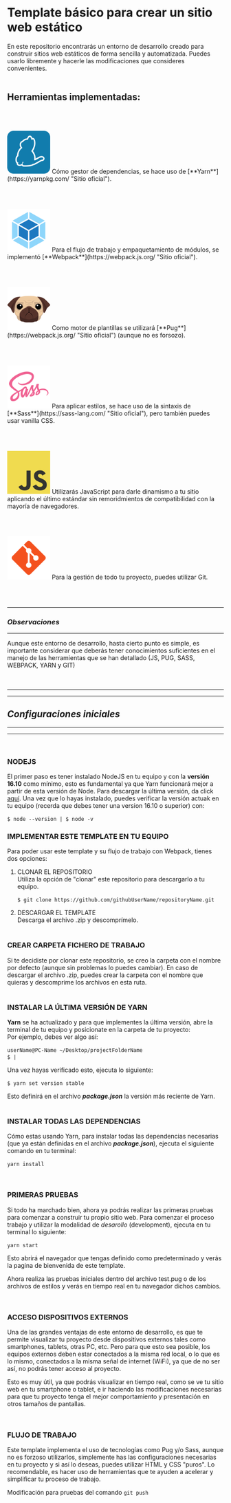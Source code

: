 # **Template básico para crear un sitio web estático**

En este repositorio encontrarás un entorno de desarrollo creado para construir sitios web estáticos de forma sencilla y automatizada. Puedes usarlo libremente y hacerle las modificaciones que consideres convenientes.<br><br>

## Herramientas implementadas:

<br><br>

<img src="src/images/yarn-icon.svg" width="100px">
Cómo gestor de dependencias, se hace uso de [**Yarn**](https://yarnpkg.com/ "Sitio oficial").

<br><br>

<img src="src/images/webpack-icon.svg" width="100px" style="margin: 0 auto">
Para el flujo de trabajo y empaquetamiento de módulos, se implementó [**Webpack**](https://webpack.js.org/ "Sitio oficial").

<br><br>

<img src="src/images/pugjs-icon.svg" width="100px">
Como motor de plantillas se utilizará [**Pug**](https://webpack.js.org/ "Sitio oficial") (aunque no es forsozo).

<br><br>

<img src="src/images/sass-icon.svg" width="100px">
Para aplicar estilos, se hace uso de la sintaxis de [**Sass**](https://sass-lang.com/ "Sitio oficial"), pero también puedes usar vanilla CSS.

<br><br>

<img src="src/images/javascript-icon.svg" width="100px">
Utilizarás JavaScript para darle dinamismo a tu sitio aplicando el último estándar sin remoridmientos de compatibilidad con la mayoría de navegadores.

<br><br>

<img src="src/images/git-icon.svg" width="100px">
Para la gestión de todo tu proyecto, puedes utilizar Git.

<br><br>

---
### ***Observaciones***
---

Aunque este entorno de desarrollo, hasta cierto punto es simple, es importante considerar que deberás tener conocimientos suficientes en el manejo de las herramientas que se han detallado (JS, PUG, SASS, WEBPACK, YARN y GIT)
<br><br><br>

---
---
## ***Configuraciones iniciales***
---
---
<br>

### **NODEJS**
El primer paso es tener instalado NodeJS en tu equipo y con la **versión 16.10** como mínimo, esto es fundamental ya que Yarn funcionará mejor a partir de esta versión de Node. Para descargar la última versión, da click [aquí](https://nodejs.org/ "Sitio oficial").
Una vez que lo hayas instalado, puedes verificar la versión actuak en tu equipo (recerda que debes tener una version 16.10 o superior) con:
```
$ node --version | $ node -v
```
### **IMPLEMENTAR ESTE TEMPLATE EN TU EQUIPO**
Para poder usar este template y su flujo de trabajo con Webpack, tienes dos opciones:
1. CLONAR EL REPOSITORIO<br>
   Utiliza la opción de "clonar" este repositorio para descargarlo a tu equipo.
	 ```
	 $ git clone https://github.com/githubUserName/repositoryName.git
	 ```
2. DESCARGAR EL TEMPLATE<br>
   Descarga el archivo .zip y descomprímelo.<br><br>

### **CREAR CARPETA FICHERO DE TRABAJO**
Si te decidiste por clonar este repositorio, se creo la carpeta con el nombre por defecto (aunque sin problemas lo puedes cambiar). En caso de descargar el archivo .zip, puedes crear la carpeta con el nombre que quieras y descomprime los archivos en esta ruta.<br><br>

### **INSTALAR LA ÚLTIMA VERSIÓN DE YARN**
**Yarn** se ha actualizado y para que implementes la última versión, abre la terminal de tu equipo y posicionate en la carpeta de tu proyecto:<br>
Por ejemplo, debes ver algo así:
```
userName@PC-Name ~/Desktop/projectFolderName
$ |
```
Una vez hayas verificado esto, ejecuta lo siguiente:

```
$ yarn set version stable
```
Esto definirá en el archivo ***package.json*** la versión más reciente de Yarn.<br><br>

### **INSTALAR TODAS LAS DEPENDENCIAS**
Cómo estas usando Yarn, para instalar todas las dependencias necesarias (que ya están definidas en el archivo ***package.json***), ejecuta el siguiente comando en tu terminal:
```
yarn install
```
<br>

### **PRIMERAS PRUEBAS**
Si todo ha marchado bien, ahora ya podrás realizar las primeras pruebas para comenzar a construir tu propio sitio web. Para comenzar el proceso trabajo y utilizar la modalidad de *desarollo* (development), ejecuta en tu terminal lo siguiente:
```
yarn start
```
Esto abrirá el navegador que tengas definido como predeterminado y verás la pagina de bienvenida de este template.

Ahora realiza las pruebas iniciales dentro del archivo test.pug o de los archivos de estilos y verás en tiempo real en tu navegador dichos cambios.

<br>

### **ACCESO DISPOSITIVOS EXTERNOS**
Una de las grandes ventajas de este entorno de desarrollo, es que te permite visualizar tu proyecto desde dispositivos externos tales como smartphones, tablets, otras PC, etc. Pero para que esto sea posible, los equipos externos deben estar conectados a la misma red local, o lo que es lo mismo, conectados a la misma señal de internet (WiFi), ya que de no ser así, no podrás tener acceso al proyecto.

Esto es muy útil, ya que podrás visualizar en tiempo real, como se ve tu sitio web en tu smartphone o tablet, e ir haciendo las modificaciones necesarias para que tu proyecto tenga el mejor comportamiento y presentación en otros tamaños de pantallas.

<br>

### **FLUJO DE TRABAJO**
Este template implementa el uso de tecnologías como Pug y/o Sass, aunque no es forzoso utilizarlos, simplemente has las configuraciones necesarias en tu proyecto y si así lo deseas, puedes utilizar HTML y CSS "puros". Lo recomendable, es hacer uso de herramientas que te ayuden a acelerar y simplificar tu proceso de trabajo.

Modificación para pruebas del comando `git push`
